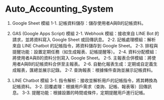 # Auto_Accounting_System

1. Google Sheet 模組
   1-1. 記帳資料儲存：儲存使用者A與B的記帳資料。
   
3. GAS (Google Apps Script) 模組
   2-1. Webhook 模組：接收來自 LINE Bot 的請求，並將資料寫入 Google Sheet 或回傳訊息。
   2-2. 記帳處理模組：解析來自 LINE Chatbot 的記帳指令，將資料儲存到 Google Sheet。
   2-3. 排程與提醒功能：設置定期任務（如生成報表、記帳提醒等）。
   2-4. 資料分配模組：將使用者A與B的資料分別寫入 Google Sheet。
   2-5. 主報表合併模組：將使用者A與B的記帳資料合併至主報表。
   2-6. 自動化報表生成：定期或自定義生成報表，匯總並展示記錄。
   2-7. 查詢報表：根據條件查詢並展示記帳資料。

3. LINE Chatbot 模組
   3-1. 指令解析：接收並解析用戶的記帳指令，將其轉換為記帳資料。
   3-2. 回覆處理：根據用戶需求（查詢、記帳、報表等）回傳訊息。
   3-3. 提醒功能：根據設置的時間或條件，定期提醒用戶進行記帳。

